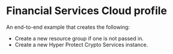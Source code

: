 # Financial Services Cloud profile

An end-to-end example that creates the following:

 - Create a new resource group if one is not passed in.
 - Create a new Hyper Protect Crypto Services instance.
